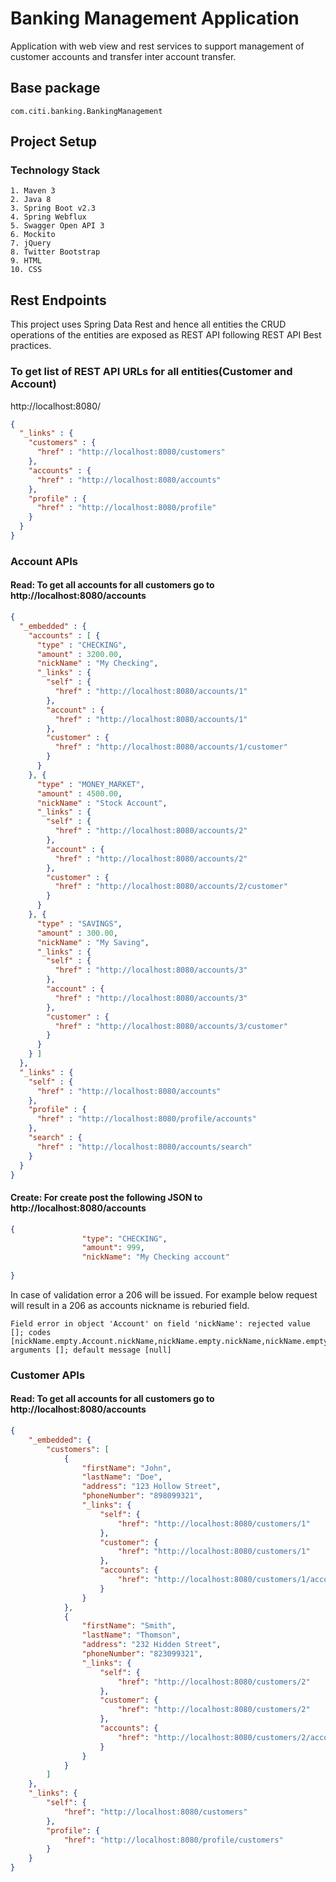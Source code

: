 # Banking Management Application
Application with web view and rest services to support management of customer accounts and transfer inter account transfer.
		
## Base package
```text
com.citi.banking.BankingManagement
```

## Project Setup
### Technology Stack 
```text
1. Maven 3
2. Java 8
3. Spring Boot v2.3
4. Spring Webflux
5. Swagger Open API 3
6. Mockito
7. jQuery
8. Twitter Bootstrap
9. HTML
10. CSS
```

## Rest Endpoints
This project uses Spring Data Rest and hence all entities the CRUD operations of the entities are exposed
as REST API following REST API Best practices.

### To get list of REST API URLs for all entities(Customer and Account) 
http://localhost:8080/
```json
{
  "_links" : {
    "customers" : {
      "href" : "http://localhost:8080/customers"
    },
    "accounts" : {
      "href" : "http://localhost:8080/accounts"
    },
    "profile" : {
      "href" : "http://localhost:8080/profile"
    }
  }
}
```

### Account APIs

#### Read: To get all accounts for all customers go to http://localhost:8080/accounts
```json
{
  "_embedded" : {
    "accounts" : [ {
      "type" : "CHECKING",
      "amount" : 3200.00,
      "nickName" : "My Checking",
      "_links" : {
        "self" : {
          "href" : "http://localhost:8080/accounts/1"
        },
        "account" : {
          "href" : "http://localhost:8080/accounts/1"
        },
        "customer" : {
          "href" : "http://localhost:8080/accounts/1/customer"
        }
      }
    }, {
      "type" : "MONEY_MARKET",
      "amount" : 4500.00,
      "nickName" : "Stock Account",
      "_links" : {
        "self" : {
          "href" : "http://localhost:8080/accounts/2"
        },
        "account" : {
          "href" : "http://localhost:8080/accounts/2"
        },
        "customer" : {
          "href" : "http://localhost:8080/accounts/2/customer"
        }
      }
    }, {
      "type" : "SAVINGS",
      "amount" : 300.00,
      "nickName" : "My Saving",
      "_links" : {
        "self" : {
          "href" : "http://localhost:8080/accounts/3"
        },
        "account" : {
          "href" : "http://localhost:8080/accounts/3"
        },
        "customer" : {
          "href" : "http://localhost:8080/accounts/3/customer"
        }
      }
    } ]
  },
  "_links" : {
    "self" : {
      "href" : "http://localhost:8080/accounts"
    },
    "profile" : {
      "href" : "http://localhost:8080/profile/accounts"
    },
    "search" : {
      "href" : "http://localhost:8080/accounts/search"
    }
  }
}
```
#### Create: For create post the following JSON to http://localhost:8080/accounts
```json
{
                "type": "CHECKING",
                "amount": 999,
                "nickName": "My Checking account"
	
}
```
In case of validation error a 206 will be issued. For example below request will result in a 206 as accounts nickname is
reburied field.
```text
Field error in object 'Account' on field 'nickName': rejected value []; codes [nickName.empty.Account.nickName,nickName.empty.nickName,nickName.empty.java.lang.String,nickName.empty]; arguments []; default message [null]
```


### Customer APIs
#### Read: To get all accounts for all customers go to http://localhost:8080/accounts
```json
{
    "_embedded": {
        "customers": [
            {
                "firstName": "John",
                "lastName": "Doe",
                "address": "123 Hollow Street",
                "phoneNumber": "898099321",
                "_links": {
                    "self": {
                        "href": "http://localhost:8080/customers/1"
                    },
                    "customer": {
                        "href": "http://localhost:8080/customers/1"
                    },
                    "accounts": {
                        "href": "http://localhost:8080/customers/1/accounts"
                    }
                }
            },
            {
                "firstName": "Smith",
                "lastName": "Thomson",
                "address": "232 Hidden Street",
                "phoneNumber": "823099321",
                "_links": {
                    "self": {
                        "href": "http://localhost:8080/customers/2"
                    },
                    "customer": {
                        "href": "http://localhost:8080/customers/2"
                    },
                    "accounts": {
                        "href": "http://localhost:8080/customers/2/accounts"
                    }
                }
            }
        ]
    },
    "_links": {
        "self": {
            "href": "http://localhost:8080/customers"
        },
        "profile": {
            "href": "http://localhost:8080/profile/customers"
        }
    }
}
```


